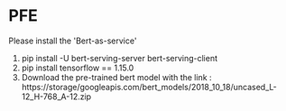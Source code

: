 # PFE

Please install the 'Bert-as-service'

1.  pip install -U bert-serving-server bert-serving-client
2.  pip install tensorflow == 1.15.0
3.  Download the pre-trained bert model with the link : https://storage/googleapis.com/bert_models/2018_10_18/uncased_L-12_H-768_A-12.zip
